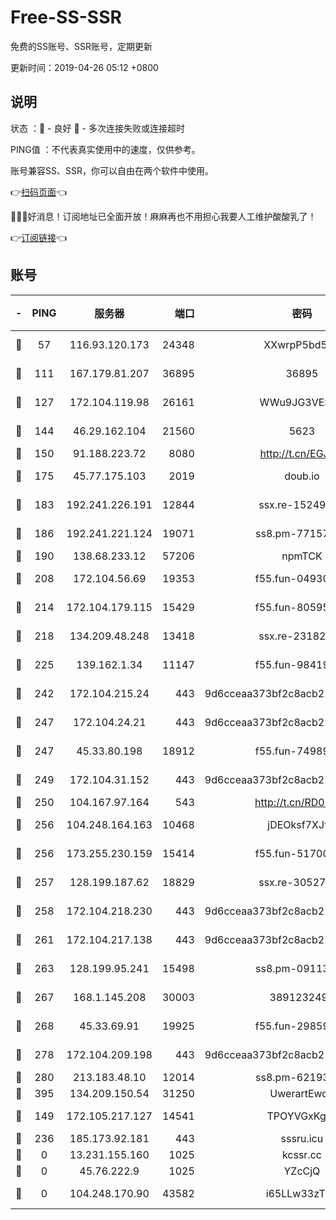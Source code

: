 # Free-SS-SSR

免费的SS账号、SSR账号，定期更新

更新时间：2019-04-26 05:12 +0800

## 说明

状态     ：🙂 - 良好 🙁 - 多次连接失败或连接超时

PING值   ：不代表真实使用中的速度，仅供参考。

账号兼容SS、SSR，你可以自由在两个软件中使用。

👉[扫码页面](https://liesauer.github.io/Free-SS-SSR/)👈

🎉🎉🎉好消息！订阅地址已全面开放！麻麻再也不用担心我要人工维护酸酸乳了！

👉[订阅链接](https://www.liesauer.net/yogurt/subscribe?ACCESS_TOKEN=DAYxR3mMaZAsaqUb)👈

## 账号

|-|PING|服务器|端口|密码|加密方式|区域|
|:----:|:----:|:-----:|-----:|:----:|:----:|:----:|
|🙂|57|116.93.120.173|24348|XXwrpP5bd5S9|aes-256-cfb|PH|
|🙂|111|167.179.81.207|36895|36895|aes-256-cfb|JP|
|🙂|127|172.104.119.98|26161|WWu9JG3VESbG|aes-256-cfb|JP|
|🙂|144|46.29.162.104|21560|5623|aes-128-ctr|RU|
|🙂|150|91.188.223.72|8080|http://t.cn/EGJIyrl|rc4-md5|RU|
|🙂|175|45.77.175.103|2019|doub.io|aes-128-ctr|SG|
|🙂|183|192.241.226.191|12844|ssx.re-15249592|aes-256-cfb|US|
|🙂|186|192.241.221.124|19071|ss8.pm-77157998|aes-256-cfb|US|
|🙂|190|138.68.233.12|57206|npmTCK|rc4-md5|US|
|🙂|208|172.104.56.69|19353|f55.fun-04930969|aes-256-cfb|SG|
|🙂|214|172.104.179.115|15429|f55.fun-80595697|aes-256-cfb|SG|
|🙂|218|134.209.48.248|13418|ssx.re-23182499|aes-256-cfb|US|
|🙂|225|139.162.1.34|11147|f55.fun-98419202|aes-256-cfb|SG|
|🙂|242|172.104.215.24|443|9d6cceaa373bf2c8acb22e60b6a58be6|aes-256-cfb|US|
|🙂|247|172.104.24.21|443|9d6cceaa373bf2c8acb22e60b6a58be6|aes-256-cfb|US|
|🙂|247|45.33.80.198|18912|f55.fun-74989270|aes-256-cfb|US|
|🙂|249|172.104.31.152|443|9d6cceaa373bf2c8acb22e60b6a58be6|aes-256-cfb|US|
|🙂|250|104.167.97.164|543|http://t.cn/RD0D7sx|rc4-md5|CA|
|🙂|256|104.248.164.163|10468|jDEOksf7XJv4|aes-256-cfb|GB|
|🙂|256|173.255.230.159|15414|f55.fun-51700385|aes-256-cfb|US|
|🙂|257|128.199.187.62|18829|ssx.re-30527984|aes-256-cfb|SG|
|🙂|258|172.104.218.230|443|9d6cceaa373bf2c8acb22e60b6a58be6|aes-256-cfb|US|
|🙂|261|172.104.217.138|443|9d6cceaa373bf2c8acb22e60b6a58be6|aes-256-cfb|US|
|🙂|263|128.199.95.241|15498|ss8.pm-09113399|aes-256-cfb|SG|
|🙂|267|168.1.145.208|30003|3891232494|aes-256-cfb|AU|
|🙂|268|45.33.69.91|19925|f55.fun-29859918|aes-256-cfb|US|
|🙂|278|172.104.209.198|443|9d6cceaa373bf2c8acb22e60b6a58be6|aes-256-cfb|US|
|🙂|280|213.183.48.10|12014|ss8.pm-62193302|rc4-md5|RU|
|🙂|395|134.209.150.54|31250|UwerartEwqe|chacha20|IN|
|🙂|149|172.105.217.127|14541|TPOYVGxKglpi|aes-256-cfb|JP|
|🙂|236|185.173.92.181|443|sssru.icu|rc4-md5|RU|
|🙁|0|13.231.155.160|1025|kcssr.cc|rc4-md5|JP|
|🙁|0|45.76.222.9|1025|YZcCjQ|rc4-md5|JP|
|🙁|0|104.248.170.90|43582|i65LLw33zTFX|aes-256-cfb|GB|
